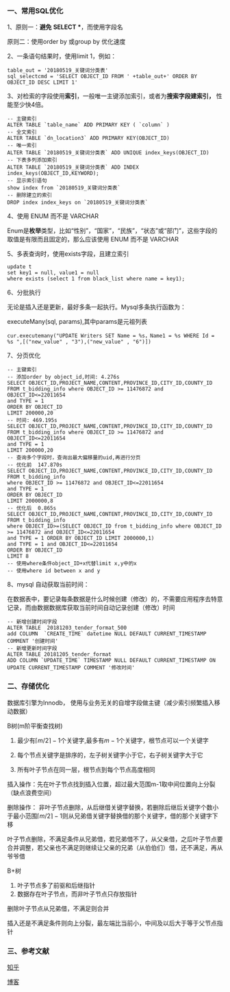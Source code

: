 ### 一、常用SQL优化

1、原则一：**避免** **SELECT \***，而使用字段名

原则二：使用order by 或group by 优化速度

2、一条语句结果时，使用limit 1，例如：

```mysql
table_out = '20180519_关键词分类表'    
sql_selectcmd = 'SELECT OBJECT_ID FROM ' +table_out+' ORDER BY OBJECT_ID DESC LIMIT 1'
```

3、对检索的字段使用**索引**，一般唯一主键添加索引，或者为**搜索字段建索引，** 性能至少快4倍。

```mysql
-- 主键索引
ALTER TABLE `table_name` ADD PRIMARY KEY ( `column` ) 
-- 全文索引
ALTER TABLE `dn_location3` ADD PRIMARY KEY(OBJECT_ID)
-- 唯一索引
ALTER TABLE `20180519_关键词分类表` ADD UNIQUE index_keys(OBJECT_ID)
-- 下表多列添加索引
ALTER TABLE `20180519_关键词分类表` ADD INDEX index_keys(OBJECT_ID,KEYWORD);
-- 显示索引语句
show index from `20180519_关键词分类表`
-- 删除建立的索引
DROP index index_keys on `20180519_关键词分类表`
```

4、使用 ENUM 而不是 VARCHAR

Enum是**枚举**类型，比如“性别”，“国家”，“民族”，“状态”或“部门”，这些字段的取值是有限而且固定的，那么应该使用 ENUM 而不是 VARCHAR

5、多表查询时，使用exists字段，且建立索引

```mysql
update t
set key1 = null, value1 = null
where exists (select 1 from black_list where name = key1);
```

6、分批执行

无论是插入还是更新，最好多条一起执行。Mysql多条执行函数为：

executeMany(sql, params),其中params是元祖列表

```mysql
cur.executemany("UPDATE Writers SET Name = %s，Name1 = %s WHERE Id = %s ",[("new_value" , "3"),("new_value" , "6")])
```

7、分页优化

```mysql
-- 主键索引
-- 添加order by object_id,时间: 4.276s
SELECT OBJECT_ID,PROJECT_NAME,CONTENT,PROVINCE_ID,CITY_ID,COUNTY_ID 
FROM t_bidding_info where OBJECT_ID >= 11476872 and OBJECT_ID<=22011654 
and TYPE = 1
ORDER BY OBJECT_ID
LIMIT 200000,20
-- 时间: 469.195s
SELECT OBJECT_ID,PROJECT_NAME,CONTENT,PROVINCE_ID,CITY_ID,COUNTY_ID 
FROM t_bidding_info where OBJECT_ID >= 11476872 and OBJECT_ID<=22011654 
and TYPE = 1
LIMIT 200000,20
-- 查询多个字段时，查询出最大偏移量的uid,再进行分页
-- 优化前  147.870s
SELECT OBJECT_ID,PROJECT_NAME,CONTENT,PROVINCE_ID,CITY_ID,COUNTY_ID 
FROM t_bidding_info 
where OBJECT_ID >= 11476872 and OBJECT_ID<=22011654 
and TYPE = 1
ORDER BY OBJECT_ID 
LIMIT 2000000,8
-- 优化后  0.865s
SELECT OBJECT_ID,PROJECT_NAME,CONTENT,PROVINCE_ID,CITY_ID,COUNTY_ID 
FROM t_bidding_info 
where OBJECT_ID>=(SELECT OBJECT_ID from t_bidding_info where OBJECT_ID >= 11476872 and OBJECT_ID<=22011654 
and TYPE = 1 ORDER BY OBJECT_ID LIMIT 2000000,1)
and TYPE = 1 and OBJECT_ID<=22011654
ORDER BY OBJECT_ID 
LIMIT 8
-- 使用where条件object_ID+x代替limit x,y中的x
-- 使用where id between x and y
```

8、mysql 自动获取当前时间：

在数据表中，要记录每条数据是什么时候创建（修改）的，不需要应用程序去特意记录，而由数据数据库获取当前时间自动记录创建（修改）时间

```mysql
-- 新增创建时间字段
ALTER TABLE  20181203_tender_format_500
add COLUMN  `CREATE_TIME` datetime NULL DEFAULT CURRENT_TIMESTAMP COMMENT '创建时间' 
-- 新增更新时间字段
ALTER TABLE 20181205_tender_format
ADD COLUMN `UPDATE_TIME` TIMESTAMP NULL DEFAULT CURRENT_TIMESTAMP ON UPDATE CURRENT_TIMESTAMP COMMENT '修改时间' 
```



### 二、存储优化

数据库引擎为Innodb， 使用与业务无关的自增字段做主键（减少索引频繁插入移动数据）

B树(m阶平衡查找树)

1. 最少有$\lceil m/2 \rceil-1$个关键字,最多有$m-1$个关键字，根节点可以一个关键字

2. 每个节点关键字是排序的，左子树关键字小于它，右子树关键字大于它

3. 所有叶子节点在同一层，根节点到每个节点高度相同

插入操作：先在叶子节点找到插入位置，超过最大范围m-1取中间位置向上分裂（缺点浪费空间）

删除操作：
非叶子节点删除，从后继借关键字替换，若删除后继后关键字个数小于最小范围$\lceil m/2 \rceil-1$则从兄弟借关键字替换借的那个关键字，借的那个关键字下移

叶子节点删除，不满足条件从兄弟借，若兄弟借不了，从父亲借，之后叶子节点要合并调整，若父亲也不满足则继续让父亲的兄弟（从伯伯们）借，还不满足，再从爷爷借

B+树

1. 叶子节点多了前驱和后继指针
2. 数据存在叶子节点，而非叶子节点只存放指针

删除叶子节点从兄弟借，不满足则合并

插入还是不满足条件则向上分裂，最左端比当前小，中间及以后大于等于父节点指针

### 三、参考文献

[知乎](!https://www.zhihu.com/question/264861637/answer/286272651)

[博客](!http://blog.codinglabs.org/articles/theory-of-mysql-index.html)
